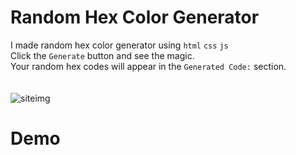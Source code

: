 # Random Hex Color Generator

I made random hex color generator using `html` `css` `js` <br>
Click the `Generate` button and see the magic. <br>
Your random hex codes will appear in the `Generated Code:` section. <br><br><br>
![siteimg](https://github.com/tayfunerbilen/getir.com-react-tailwind/assets/148654305/3c907320-e071-40b9-92fa-f4f866b5c167)

# Demo

